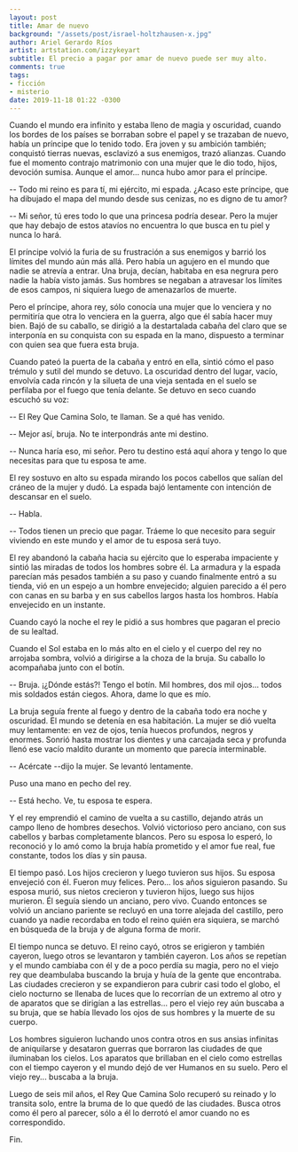 ```yaml
---
layout: post
title: Amar de nuevo
background: "/assets/post/israel-holtzhausen-x.jpg"
author: Ariel Gerardo Ríos
artist: artstation.com/izzykeyart
subtitle: El precio a pagar por amar de nuevo puede ser muy alto.
comments: true
tags:
- ficción
- misterio
date: 2019-11-18 01:22 -0300
---
```

Cuando el mundo era infinito y estaba lleno de magia y oscuridad, cuando los
bordes de los países se borraban sobre el papel y se trazaban de nuevo, había
un príncipe que lo tenido todo. Era joven y su ambición también; conquistó
tierras nuevas, esclavizó a sus enemigos, trazó alianzas. Cuando fue el momento
contrajo matrimonio con una mujer que le dio todo, hijos, devoción sumisa.
Aunque el amor... nunca hubo amor para el príncipe.

-- Todo mi reino es para tí, mi ejército, mi espada. ¿Acaso este príncipe, que
ha dibujado el mapa del mundo desde sus cenizas, no es digno de tu amor?

-- Mi señor, tú eres todo lo que una princesa podría desear. Pero la mujer que
hay debajo de estos atavíos no encuentra lo que busca en tu piel y nunca lo
hará.

El príncipe volvió la furia de su frustración a sus enemigos y barrió los
límites del mundo aún más allá. Pero había un agujero en el mundo que nadie se
atrevía a entrar. Una bruja, decían, habitaba en esa negrura pero nadie la
había visto jamás. Sus hombres se negaban a atravesar los límites de esos
campos, ni siquiera luego de amenazarlos de muerte.

Pero el príncipe, ahora rey, sólo conocía una mujer que lo venciera y no
permitiría que otra lo venciera en la guerra, algo que él sabía hacer muy bien.
Bajó de su caballo, se dirigió a la destartalada cabaña del claro que se
interponía en su conquista con su espada en la mano, dispuesto a terminar con
quien sea que fuera esta bruja.

Cuando pateó la puerta de la cabaña y entró en ella, sintió cómo el paso
trémulo y sutil del mundo se detuvo. La oscuridad dentro del lugar, vacío,
envolvía cada rincón y la silueta de una vieja sentada en el suelo se perfilaba
por el fuego que tenía delante. Se detuvo en seco cuando escuchó su voz:

-- El Rey Que Camina Solo, te llaman. Se a qué has venido.

-- Mejor así, bruja. No te interpondrás ante mi destino.

-- Nunca haría eso, mi señor. Pero tu destino está aquí ahora y tengo lo que
necesitas para que tu esposa te ame.

El rey sostuvo en alto su espada mirando los pocos cabellos que salían del
cráneo de la mujer y dudó. La espada bajó lentamente con intención de descansar
en el suelo.

-- Habla.

-- Todos tienen un precio que pagar. Tráeme lo que necesito para seguir
viviendo en este mundo y el amor de tu esposa será tuyo.

El rey abandonó la cabaña hacia su ejército que lo esperaba impaciente y sintió
las miradas de todos los hombres sobre él. La armadura y la espada parecían más
pesados también a su paso y cuando finalmente entró a su tienda, vió en un
espejo a un hombre envejecido; alguien parecido a él pero con canas en su barba
y en sus cabellos largos hasta los hombros. Había envejecido en un instante.

Cuando cayó la noche el rey le pidió a sus hombres que pagaran el precio de su
lealtad.

Cuando el Sol estaba en lo más alto en el cielo y el cuerpo del rey no
arrojaba sombra, volvió a dirigirse a la choza de la bruja. Su caballo lo
acompañaba junto con el botín.

-- Bruja. ¡¿Dónde estás?! Tengo el botín. Mil hombres, dos mil ojos... todos
mis soldados están ciegos. Ahora, dame lo que es mío.

La bruja seguía frente al fuego y dentro de la cabaña todo era noche y
oscuridad. El mundo se detenía en esa habitación. La mujer se dió vuelta muy
lentamente: en vez de ojos, tenía huecos profundos, negros y enormes. Sonrió
hasta mostrar los dientes y una carcajada seca y profunda llenó ese vacío
maldito durante un momento que parecía interminable.

-- Acércate --dijo la mujer. Se levantó lentamente.

Puso una mano en pecho del rey.

-- Está hecho. Ve, tu esposa te espera.

Y el rey emprendió el camino de vuelta a su castillo, dejando atrás un campo
lleno de hombres desechos. Volvió victorioso pero anciano, con sus cabellos y
barbas completamente blancos. Pero su esposa lo esperó, lo reconoció y lo amó
como la bruja había prometido y el amor fue real, fue constante, todos los días
y sin pausa.

El tiempo pasó. Los hijos crecieron y luego tuvieron sus hijos. Su esposa
envejeció con él. Fueron muy felices. Pero... los años siguieron pasando. Su
esposa murió, sus nietos crecieron y tuvieron hijos, luego sus hijos murieron.
Él seguía siendo un anciano, pero vivo. Cuando entonces se volvió un anciano
pariente se recluyó en una torre alejada del castillo, pero cuando ya nadie
recordaba en todo el reino quién era siquiera, se marchó en búsqueda de la
bruja y de alguna forma de morir.

El tiempo nunca se detuvo. El reino cayó, otros se erigieron y también cayeron,
luego otros se levantaron y también cayeron. Los años se repetían y el mundo
cambiaba con él y de a poco perdía su magia, pero no el viejo rey que
deambulaba buscando la bruja y huía de la gente que encontraba. Las ciudades
crecieron y se expandieron para cubrir casi todo el globo, el cielo nocturno se
llenaba de luces que lo recorrían de un extremo al otro y de aparatos que se
dirigían a las estrellas... pero el viejo rey aún buscaba a su bruja, que se
había llevado los ojos de sus hombres y la muerte de su cuerpo.

Los hombres siguieron luchando unos contra otros en sus ansias infinitas de
aniquilarse y desataron guerras que borraron las ciudades de que iluminaban los
cielos. Los aparatos que brillaban en el cielo como estrellas con el tiempo
cayeron y el mundo dejó de ver Humanos en su suelo. Pero el viejo rey...
buscaba a la bruja.

Luego de seis mil años, el Rey Que Camina Solo recuperó su reinado y lo
transita solo, entre la bruma de lo que quedó de las ciudades. Busca otros como
él pero al parecer, sólo a él lo derrotó el amor cuando no es correspondido.

Fin.
